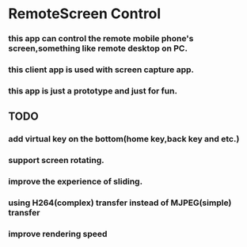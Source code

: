 # RemoteScreen Control
### this app can control the remote mobile phone's screen,something like remote desktop on PC.
### this client app is used with screen capture app.
### this app is just a prototype and just for fun.

## TODO
### add virtual key on the bottom(home key,back key and etc.)
### support screen rotating.
### improve the experience of sliding.
### using H264(complex) transfer instead of MJPEG(simple) transfer
### improve rendering speed
 
